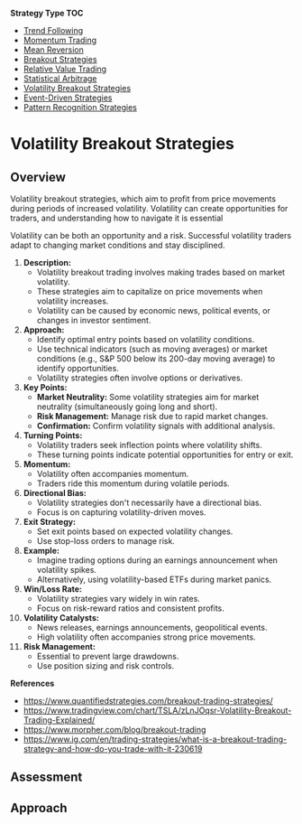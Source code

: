 **Strategy Type TOC**

- [Trend Following](trend_following_strategies.md)
- [Momentum Trading](momentum_strategies.md)
- [Mean Reversion](mean_reversion_strategies.md)
- [Breakout Strategies](breakout_strategies.md)
- [Relative Value Trading](relative_value_strategies.md)
- [Statistical Arbitrage](statistical_arbitrage_strategies.md)
- [Volatility Breakout Strategies](volatility_breakout_strategies.md)
- [Event-Driven Strategies](event_driven_strategies.md)
- [Pattern Recognition Strategies](pattern_recognition_strategies.md)

# Volatility Breakout Strategies

## Overview

Volatility breakout strategies, which aim to profit from price movements during periods of increased volatility. Volatility can create opportunities for traders, and understanding how to navigate it is essential

Volatility can be both an opportunity and a risk. Successful volatility traders adapt to changing market conditions and stay disciplined.

1. **Description:**
   - Volatility breakout trading involves making trades based on market volatility.
   - These strategies aim to capitalize on price movements when volatility increases.
   - Volatility can be caused by economic news, political events, or changes in investor sentiment.
2. **Approach:**
   - Identify optimal entry points based on volatility conditions.
   - Use technical indicators (such as moving averages) or market conditions (e.g., S&P 500 below its 200-day moving average) to identify opportunities.
   - Volatility strategies often involve options or derivatives.
3. **Key Points:**
   - **Market Neutrality:** Some volatility strategies aim for market neutrality (simultaneously going long and short).
   - **Risk Management:** Manage risk due to rapid market changes.
   - **Confirmation:** Confirm volatility signals with additional analysis.
4. **Turning Points:**
   - Volatility traders seek inflection points where volatility shifts.
   - These turning points indicate potential opportunities for entry or exit.
5. **Momentum:**
   - Volatility often accompanies momentum.
   - Traders ride this momentum during volatile periods.
6. **Directional Bias:**
   - Volatility strategies don't necessarily have a directional bias.
   - Focus is on capturing volatility-driven moves.
7. **Exit Strategy:**
   - Set exit points based on expected volatility changes.
   - Use stop-loss orders to manage risk.
8. **Example:**
   - Imagine trading options during an earnings announcement when volatility spikes.
   - Alternatively, using volatility-based ETFs during market panics.
9. **Win/Loss Rate:**
   - Volatility strategies vary widely in win rates.
   - Focus on risk-reward ratios and consistent profits.
10. **Volatility Catalysts:**
    - News releases, earnings announcements, geopolitical events.
    - High volatility often accompanies strong price movements.
11. **Risk Management:**
    - Essential to prevent large drawdowns.
    - Use position sizing and risk controls.

**References**

- https://www.quantifiedstrategies.com/breakout-trading-strategies/
- https://www.tradingview.com/chart/TSLA/zLnJOqsr-Volatility-Breakout-Trading-Explained/
- https://www.morpher.com/blog/breakout-trading
- https://www.ig.com/en/trading-strategies/what-is-a-breakout-trading-strategy-and-how-do-you-trade-with-it-230619


## Assessment


## Approach